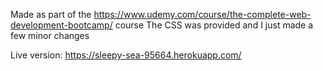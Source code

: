Made as part of the https://www.udemy.com/course/the-complete-web-development-bootcamp/ course
The CSS was provided and I just made a few minor changes

Live version: https://sleepy-sea-95664.herokuapp.com/
